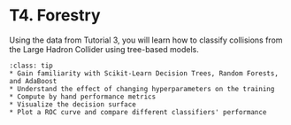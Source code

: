 # T4. Forestry

Using the data from Tutorial 3, you will learn how to classify collisions from the Large Hadron Collider using tree-based models. 

```{admonition} Learning Objectives
:class: tip
* Gain familiarity with Scikit-Learn Decision Trees, Random Forests, and AdaBoost  
* Understand the effect of changing hyperparameters on the training  
* Compute by hand performance metrics
* Visualize the decision surface
* Plot a ROC curve and compare different classifiers' performance
```


